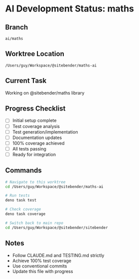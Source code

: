# AI Development Status: maths

## Branch
`ai/maths`

## Worktree Location
`/Users/guy/Workspace/@sitebender/maths-ai`

## Current Task
Working on @sitebender/maths library

## Progress Checklist
- [ ] Initial setup complete
- [ ] Test coverage analysis
- [ ] Test generation/implementation
- [ ] Documentation updates
- [ ] 100% coverage achieved
- [ ] All tests passing
- [ ] Ready for integration

## Commands
```bash
# Navigate to this worktree
cd /Users/guy/Workspace/@sitebender/maths-ai

# Run tests
deno task test

# Check coverage
deno task coverage

# Switch back to main repo
cd /Users/guy/Workspace/@sitebender/sitebender
```

## Notes
- Follow CLAUDE.md and TESTING.md strictly
- Achieve 100% test coverage
- Use conventional commits
- Update this file with progress
